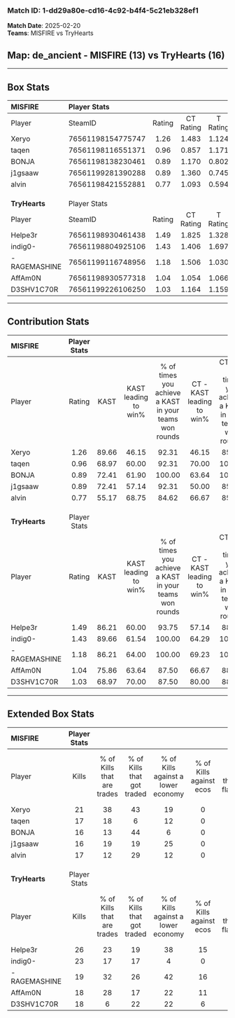 ### Match ID: 1-dd29a80e-cd16-4c92-b4f4-5c21eb328ef1  
**Match Date**: 2025-02-20  
**Teams**: MISFIRE vs TryHearts  

## **Map**: de_ancient - MISFIRE (13) vs TryHearts (16)  
---  

## Box Stats  

| **MISFIRE**   | Player Stats      |        |           |          |       |      |       |         |        |      |     |
| :- | :- | :-: | :-: | :-: | :-: | :-: | :-: | :-: | :-: | :-: | :-: |
| Player        | SteamID           | Rating | CT Rating | T Rating | KAST  | ADR  | Kills | Assists | Deaths | K/D  | HS% |
| Xeryo         | 76561198154775747 |  1.26  |   1.483   |  1.124   | 89.66 | 72.7 |  21   |   10    |   19   | 1.11 | 52  |
| taqen         | 76561198116551371 |  0.96  |   0.857   |  1.171   | 68.97 | 71.8 |  17   |    3    |   19   | 0.89 | 52  |
| BONJA         | 76561198138230461 |  0.89  |   1.170   |  0.802   | 72.41 | 59.1 |  16   |    5    |   21   | 0.76 | 43  |
| j1gsaaw       | 76561199281390288 |  0.89  |   1.360   |  0.745   | 72.41 | 64.6 |  16   |   12    |   23   | 0.70 | 43  |
| alvin         | 76561198421552881 |  0.77  |   1.093   |  0.594   | 55.17 | 61.2 |  17   |    3    |   22   | 0.77 | 64  |
|               |                   |        |           |          |       |      |       |         |        |      |     |
|               |                   |        |           |          |       |      |       |         |        |      |     |
|               |                   |        |           |          |       |      |       |         |        |      |     |
| **TryHearts** | Player Stats      |        |           |          |       |      |       |         |        |      |     |
| Player        | SteamID           | Rating | CT Rating | T Rating | KAST  | ADR  | Kills | Assists | Deaths | K/D  | HS% |
| Helpe3r       | 76561198930461438 |  1.49  |   1.825   |  1.328   | 86.21 | 83.6 |  26   |    5    |   14   | 1.86 | 46  |
| indig0-       | 76561198804925106 |  1.43  |   1.406   |  1.697   | 89.66 | 92.1 |  23   |    9    |   16   | 1.44 | 34  |
| -RAGEMASHINE  | 76561199116748956 |  1.18  |   1.506   |  1.030   | 86.21 | 71.8 |  19   |   13    |   19   | 1.00 | 42  |
| AffAm0N       | 76561198930577318 |  1.04  |   1.054   |  1.066   | 75.86 | 59.5 |  18   |    3    |   17   | 1.06 | 66  |
| D3SHV1C70R    | 76561199226106250 |  1.03  |   1.164   |  1.159   | 68.97 | 87.3 |  18   |   11    |   21   | 0.86 | 44  |
---  

## Contribution Stats  

| **MISFIRE**   | Player Stats |       |                      |                                                        |                           |                                                             |                          |                                                            |
| :- | :-: | :-: | :-: | :-: | :-: | :-: | :-: | :-: |
| Player        |    Rating    | KAST  | KAST leading to win% | % of times you achieve a KAST in your teams won rounds | CT - KAST leading to win% | CT - % of times you achieve a KAST in your teams won rounds | T - KAST leading to win% | T - % of times you achieve a KAST in your teams won rounds |
| Xeryo         |     1.26     | 89.66 |        46.15         |                         92.31                          |           46.15           |                            85.71                            |          46.15           |                           100.00                           |
| taqen         |     0.96     | 68.97 |        60.00         |                         92.31                          |           70.00           |                           100.00                            |          50.00           |                           83.33                            |
| BONJA         |     0.89     | 72.41 |        61.90         |                         100.00                         |           63.64           |                           100.00                            |          60.00           |                           100.00                           |
| j1gsaaw       |     0.89     | 72.41 |        57.14         |                         92.31                          |           50.00           |                            85.71                            |          66.67           |                           100.00                           |
| alvin         |     0.77     | 55.17 |        68.75         |                         84.62                          |           66.67           |                            85.71                            |          71.43           |                           83.33                            |
|               |              |       |                      |                                                        |                           |                                                             |                          |                                                            |
|               |              |       |                      |                                                        |                           |                                                             |                          |                                                            |
|               |              |       |                      |                                                        |                           |                                                             |                          |                                                            |
| **TryHearts** | Player Stats |       |                      |                                                        |                           |                                                             |                          |                                                            |
| Player        |    Rating    | KAST  | KAST leading to win% | % of times you achieve a KAST in your teams won rounds | CT - KAST leading to win% | CT - % of times you achieve a KAST in your teams won rounds | T - KAST leading to win% | T - % of times you achieve a KAST in your teams won rounds |
| Helpe3r       |     1.49     | 86.21 |        60.00         |                         93.75                          |           57.14           |                            88.89                            |          63.64           |                           100.00                           |
| indig0-       |     1.43     | 89.66 |        61.54         |                         100.00                         |           64.29           |                           100.00                            |          58.33           |                           100.00                           |
| -RAGEMASHINE  |     1.18     | 86.21 |        64.00         |                         100.00                         |           69.23           |                           100.00                            |          58.33           |                           100.00                           |
| AffAm0N       |     1.04     | 75.86 |        63.64         |                         87.50                          |           66.67           |                            88.89                            |          60.00           |                           85.71                            |
| D3SHV1C70R    |     1.03     | 68.97 |        70.00         |                         87.50                          |           80.00           |                            88.89                            |          60.00           |                           85.71                            |
---  

## Extended Box Stats  

| **MISFIRE**   | Player Stats |                            |                            |                                    |                         |                              |                                 |        |                             |                                     |                          |                               |                            |
| :- | :-: | :-: | :-: | :-: | :-: | :-: | :-: | :-: | :-: | :-: | :-: | :-: | :-: |
| Player        |    Kills     | % of Kills that are trades | % of Kills that got traded | % of Kills against a lower economy | % of Kills against ecos | % of Kills that are flawless | % of Kills that are close duels | Deaths | % of Deaths that get traded | % of Deaths against a lower economy | % of Deaths against ecos | % of Deaths that are flawless | % of Deaths that are close |
| Xeryo         |      21      |             38             |             43             |                 19                 |            0            |              62              |                5                |   19   |             11              |                 16                  |            0             |              95               |             0              |
| taqen         |      17      |             18             |             6              |                 12                 |            0            |              53              |                6                |   19   |             16              |                 11                  |            0             |              47               |             0              |
| BONJA         |      16      |             13             |             44             |                 6                  |            0            |              56              |                0                |   21   |             24              |                 10                  |            0             |              62               |             5              |
| j1gsaaw       |      16      |             19             |             19             |                 25                 |            0            |              75              |                6                |   23   |             35              |                 13                  |            0             |              74               |             4              |
| alvin         |      17      |             12             |             29             |                 12                 |            0            |              65              |               12                |   22   |             14              |                  9                  |            0             |              77               |             5              |
|               |              |                            |                            |                                    |                         |                              |                                 |        |                             |                                     |                          |                               |                            |
|               |              |                            |                            |                                    |                         |                              |                                 |        |                             |                                     |                          |                               |                            |
|               |              |                            |                            |                                    |                         |                              |                                 |        |                             |                                     |                          |                               |                            |
| **TryHearts** | Player Stats |                            |                            |                                    |                         |                              |                                 |        |                             |                                     |                          |                               |                            |
| Player        |    Kills     | % of Kills that are trades | % of Kills that got traded | % of Kills against a lower economy | % of Kills against ecos | % of Kills that are flawless | % of Kills that are close duels | Deaths | % of Deaths that get traded | % of Deaths against a lower economy | % of Deaths against ecos | % of Deaths that are flawless | % of Deaths that are close |
| Helpe3r       |      26      |             23             |             19             |                 38                 |           15            |              73              |                8                |   14   |             36              |                 21                  |            7             |              64               |             7              |
| indig0-       |      23      |             17             |             17             |                 4                  |            0            |              70              |                0                |   16   |             38              |                 19                  |            6             |              75               |             6              |
| -RAGEMASHINE  |      19      |             32             |             26             |                 42                 |           16            |              79              |                0                |   19   |             26              |                 11                  |            0             |              47               |             0              |
| AffAm0N       |      18      |             28             |             17             |                 22                 |           11            |              78              |                6                |   17   |              6              |                 12                  |            0             |              71               |             6              |
| D3SHV1C70R    |      18      |             6              |             22             |                 22                 |            6            |              56              |                0                |   21   |             38              |                 24                  |            5             |              62               |             10             |
